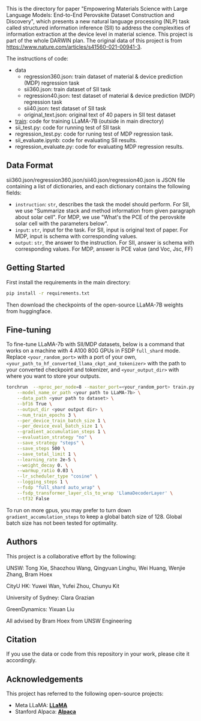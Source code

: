 This is the directory for paper "Empowering Materials Science with Large Language Models: End-to-End Perovskite Dataset Construction and Discovery", which presents a new natural language processing (NLP) task called structured information inference (SII) to address the complexities of information extraction at the device level in material science. This project is part of the whole DARWIN plan. The original data of this project is from https://www.nature.com/articles/s41560-021-00941-3.

The instructions of code:

- data
  - regression360.json: train dataset of material & device prediction (MDP) regression task
  - sii360.json: train dataset of SII task
  - regression40.json: test dataset of material & device prediction (MDP) regression task
  - sii40.json: test dataset of SII task
  - original_text.json: original text of 40 papers in SII test dataset
- [train](https://github.com/MasterAI-EAM/Darwin/blob/main/train.py): code for training LLaMA-7B (outside in main directory)
- sii_test.py: code for running test of SII task
- regression_test.py: code for runing test of MDP regression task.
- sii_evaluate.ipynb: code for evaluating SII results.
- regression_evaluate.py: code for evaluating MDP regression results.


## Data Format
sii360.json/regression360.json/sii40.json/regression40.json is JSON file containing a list of dictionaries, and each dictionary contains the following fields:
- `instruction`: `str`, describes the task the model should perform. For SII, we use "Summarize stack and method information from given paragraph about solar cell". For MDP, we use "What's the PCE of the perovskite solar cell with the parameters below".
- `input`: `str`, input for the task. For SII, input is original text of paper. For MDP, input is schema with corresponding values.
- `output`: `str`, the answer to the instruction. For SII, answer is schema with corresponding values. For MDP, answer is PCE value (and Voc, Jsc, FF)

## Getting Started

First install the requirements in the main directory:

```bash
pip install -r requirements.txt
```

Then download the checkpoints of the open-source LLaMA-7B weights from huggingface. 

## Fine-tuning
To fine-tune LLaMA-7b with SII/MDP datasets, below is a command that works on a machine with 4 A100 80G GPUs in FSDP `full_shard` mode.
Replace `<your_random_port>` with a port of your own, `<your_path_to_hf_converted_llama_ckpt_and_tokenizer>` with the
path to your converted checkpoint and tokenizer, and `<your_output_dir>` with where you want to store your outputs.
```bash
torchrun  --nproc_per_node=8 --master_port=<your_random_port> train.py \
    --model_name_or_path <your path to LLaMA-7b> \
    --data_path <your path to dataset> \
    --bf16 True \
    --output_dir <your output dir> \
    --num_train_epochs 3 \
    --per_device_train_batch_size 1 \
    --per_device_eval_batch_size 1 \
    --gradient_accumulation_steps 1 \
    --evaluation_strategy "no" \
    --save_strategy "steps" \
    --save_steps 500 \
    --save_total_limit 1 \
    --learning_rate 2e-5 \
    --weight_decay 0. \
    --warmup_ratio 0.03 \
    --lr_scheduler_type "cosine" \
    --logging_steps 1 \
    --fsdp "full_shard auto_wrap" \
    --fsdp_transformer_layer_cls_to_wrap 'LlamaDecoderLayer' \
    --tf32 False
```

To run on more gpus, you may prefer to turn down `gradient_accumulation_steps` to keep a global batch size of 128. Global batch size has not been tested for optimality.


## **Authors**

This project is a collaborative effort by the following:

UNSW: Tong Xie, Shaozhou Wang, Qingyuan Linghu, Wei Huang, Wenjie Zhang, Bram Hoex

CityU HK: Yuwei Wan, Yufei Zhou, Chunyu Kit

University of Sydney: Clara Grazian

GreenDynamics: Yixuan Liu

All advised by Bram Hoex from UNSW Engineering

## **Citation**

If you use the data or code from this repository in your work, please cite it accordingly.

## **Acknowledgements**

This project has referred to the following open-source projects:

- Meta LLaMA: **[LLaMA](https://github.com/facebookresearch/llama)**
- Stanford Alpaca: **[Alpaca](https://github.com/tatsu-lab/stanford_alpaca)**
